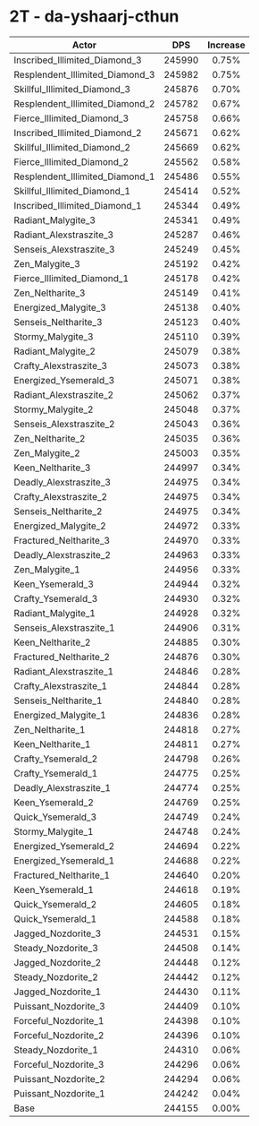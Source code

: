 # 2T - da-yshaarj-cthun
| Actor | DPS | Increase |
|---|:---:|:---:|
|Inscribed_Illimited_Diamond_3|245990|0.75%|
|Resplendent_Illimited_Diamond_3|245982|0.75%|
|Skillful_Illimited_Diamond_3|245876|0.70%|
|Resplendent_Illimited_Diamond_2|245782|0.67%|
|Fierce_Illimited_Diamond_3|245758|0.66%|
|Inscribed_Illimited_Diamond_2|245671|0.62%|
|Skillful_Illimited_Diamond_2|245669|0.62%|
|Fierce_Illimited_Diamond_2|245562|0.58%|
|Resplendent_Illimited_Diamond_1|245486|0.55%|
|Skillful_Illimited_Diamond_1|245414|0.52%|
|Inscribed_Illimited_Diamond_1|245344|0.49%|
|Radiant_Malygite_3|245341|0.49%|
|Radiant_Alexstraszite_3|245287|0.46%|
|Senseis_Alexstraszite_3|245249|0.45%|
|Zen_Malygite_3|245192|0.42%|
|Fierce_Illimited_Diamond_1|245178|0.42%|
|Zen_Neltharite_3|245149|0.41%|
|Energized_Malygite_3|245138|0.40%|
|Senseis_Neltharite_3|245123|0.40%|
|Stormy_Malygite_3|245110|0.39%|
|Radiant_Malygite_2|245079|0.38%|
|Crafty_Alexstraszite_3|245073|0.38%|
|Energized_Ysemerald_3|245071|0.38%|
|Radiant_Alexstraszite_2|245062|0.37%|
|Stormy_Malygite_2|245048|0.37%|
|Senseis_Alexstraszite_2|245043|0.36%|
|Zen_Neltharite_2|245035|0.36%|
|Zen_Malygite_2|245003|0.35%|
|Keen_Neltharite_3|244997|0.34%|
|Deadly_Alexstraszite_3|244975|0.34%|
|Crafty_Alexstraszite_2|244975|0.34%|
|Senseis_Neltharite_2|244975|0.34%|
|Energized_Malygite_2|244972|0.33%|
|Fractured_Neltharite_3|244970|0.33%|
|Deadly_Alexstraszite_2|244963|0.33%|
|Zen_Malygite_1|244956|0.33%|
|Keen_Ysemerald_3|244944|0.32%|
|Crafty_Ysemerald_3|244930|0.32%|
|Radiant_Malygite_1|244928|0.32%|
|Senseis_Alexstraszite_1|244906|0.31%|
|Keen_Neltharite_2|244885|0.30%|
|Fractured_Neltharite_2|244876|0.30%|
|Radiant_Alexstraszite_1|244846|0.28%|
|Crafty_Alexstraszite_1|244844|0.28%|
|Senseis_Neltharite_1|244840|0.28%|
|Energized_Malygite_1|244836|0.28%|
|Zen_Neltharite_1|244818|0.27%|
|Keen_Neltharite_1|244811|0.27%|
|Crafty_Ysemerald_2|244798|0.26%|
|Crafty_Ysemerald_1|244775|0.25%|
|Deadly_Alexstraszite_1|244774|0.25%|
|Keen_Ysemerald_2|244769|0.25%|
|Quick_Ysemerald_3|244749|0.24%|
|Stormy_Malygite_1|244748|0.24%|
|Energized_Ysemerald_2|244694|0.22%|
|Energized_Ysemerald_1|244688|0.22%|
|Fractured_Neltharite_1|244640|0.20%|
|Keen_Ysemerald_1|244618|0.19%|
|Quick_Ysemerald_2|244605|0.18%|
|Quick_Ysemerald_1|244588|0.18%|
|Jagged_Nozdorite_3|244531|0.15%|
|Steady_Nozdorite_3|244508|0.14%|
|Jagged_Nozdorite_2|244448|0.12%|
|Steady_Nozdorite_2|244442|0.12%|
|Jagged_Nozdorite_1|244430|0.11%|
|Puissant_Nozdorite_3|244409|0.10%|
|Forceful_Nozdorite_1|244398|0.10%|
|Forceful_Nozdorite_2|244396|0.10%|
|Steady_Nozdorite_1|244310|0.06%|
|Forceful_Nozdorite_3|244296|0.06%|
|Puissant_Nozdorite_2|244294|0.06%|
|Puissant_Nozdorite_1|244242|0.04%|
|Base|244155|0.00%|
